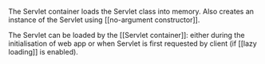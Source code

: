 The Servlet container loads the Servlet class into memory.
Also creates an instance of the Servlet using [[no-argument constructor]].

The Servlet can be loaded by the [[Servlet container]]:
either during the initialisation of web app or when Servlet is first requested by client (if [[lazy loading]] is enabled).
